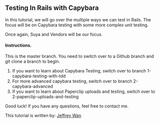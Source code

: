 ## Testing In Rails with Capybara

In this tutorial, we will go over the multiple ways we can test in Rails. The focus will be on Capybara testing with some more complex unit testing.

Once again, Suya and Vendors will be our focus.

#### Instructions.

This is the master branch. You need to switch over to a Github branch and git clone a branch to begin.

1. If you want to learn about Capybara Testing, switch over to branch 1-capybara-testing-with-tdd
2. For more advanced capybara testing, switch over to branch 2-capybara-advanced
3. If you want to learn about Paperclip uploads and testing, switch over to 2-paperclip-uploads-and-testing

Good luck! If you have any questions, feel free to contact me.

This tutorial is written by:
[Jeffrey Wan](https://www.linkedin.com/pub/jeffrey-wan/18/23/a1b)
